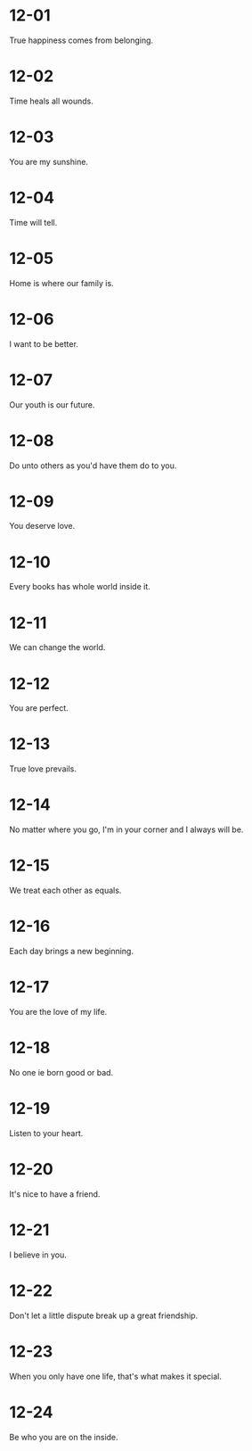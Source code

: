 # 12-01

True happiness comes from belonging.

# 12-02

Time heals all wounds.

# 12-03

You are my sunshine.

# 12-04

Time will tell.

# 12-05

Home is where our family is.

# 12-06

I want to be better.

# 12-07

Our youth is our future.

# 12-08

Do unto others as you'd have them do to you.

# 12-09

You deserve love.

# 12-10

Every books has whole world inside it.

# 12-11

We can change the world.

# 12-12

You are perfect.

# 12-13

True love prevails.

# 12-14

No matter where you go, I'm in your corner and I always will be.

# 12-15

We treat each other as equals.

# 12-16

Each day brings a new beginning.

# 12-17

You are the love of my life.

# 12-18

No one ie born good or bad.

# 12-19

Listen to your heart.

# 12-20

It's nice to have a friend.

# 12-21

I believe in you.

# 12-22

Don't let a little dispute break up a great friendship.

# 12-23

When you only have one life, that's what makes it special.

# 12-24

Be who you are on the inside.